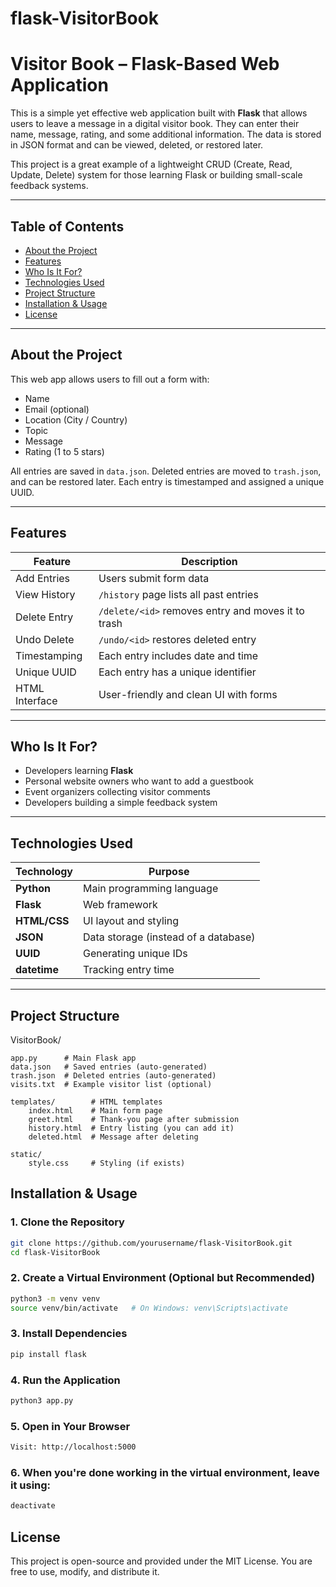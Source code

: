# flask-VisitorBook

#  Visitor Book – Flask-Based Web Application

This is a simple yet effective web application built with **Flask** that allows users to leave a message in a digital visitor book. They can enter their name, message, rating, and some additional information. The data is stored in JSON format and can be viewed, deleted, or restored later.

This project is a great example of a lightweight CRUD (Create, Read, Update, Delete) system for those learning Flask or building small-scale feedback systems.

---

##  Table of Contents

- [About the Project](#about-the-project)
- [Features](#features)
- [Who Is It For?](#who-is-it-for)
- [Technologies Used](#technologies-used)
- [Project Structure](#project-structure)
- [Installation & Usage](#installation--usage)
- [License](#license)

---

##  About the Project

This web app allows users to fill out a form with:

- Name
- Email (optional)
- Location (City / Country)
- Topic
- Message
- Rating (1 to 5 stars)

All entries are saved in `data.json`. Deleted entries are moved to `trash.json`, and can be restored later. Each entry is timestamped and assigned a unique UUID.

---

##  Features

| Feature           | Description |
|-------------------|-------------|
|  Add Entries    | Users submit form data |
|  View History   | `/history` page lists all past entries |
|  Delete Entry  | `/delete/<id>` removes entry and moves it to trash |
|  Undo Delete   | `/undo/<id>` restores deleted entry |
|  Timestamping   | Each entry includes date and time |
|  Unique UUID   | Each entry has a unique identifier |
|  HTML Interface | User-friendly and clean UI with forms |

---

##  Who Is It For?

- Developers learning **Flask**
- Personal website owners who want to add a guestbook
- Event organizers collecting visitor comments
- Developers building a simple feedback system

---

##  Technologies Used

| Technology | Purpose |
|------------|---------|
| **Python** | Main programming language |
| **Flask**  | Web framework |
| **HTML/CSS** | UI layout and styling |
| **JSON**   | Data storage (instead of a database) |
| **UUID**   | Generating unique IDs |
| **datetime** | Tracking entry time |

---

##  Project Structure

VisitorBook/

    app.py      # Main Flask app
    data.json   # Saved entries (auto-generated)
    trash.json  # Deleted entries (auto-generated)
    visits.txt  # Example visitor list (optional)
    
    templates/        # HTML templates
        index.html    # Main form page
        greet.html    # Thank-you page after submission
        history.html  # Entry listing (you can add it)
        deleted.html  # Message after deleting
        
    static/
        style.css     # Styling (if exists)

##  Installation & Usage

### 1. Clone the Repository
```bash
git clone https://github.com/yourusername/flask-VisitorBook.git
cd flask-VisitorBook
```

### 2. Create a Virtual Environment (Optional but Recommended)
```bash
python3 -m venv venv
source venv/bin/activate   # On Windows: venv\Scripts\activate
```

### 3. Install Dependencies
```bash
pip install flask
```

### 4. Run the Application
```bash
python3 app.py
```

### 5. Open in Your Browser
```bash
Visit: http://localhost:5000
```

### 6. When you're done working in the virtual environment, leave it using:
```bash
deactivate
```

##  License
This project is open-source and provided under the MIT License. You are free to use, modify, and distribute it.

